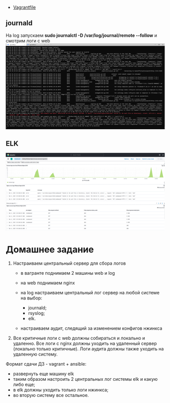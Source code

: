 * [Vagrantfile](https://github.com/maxonchikbk/otus/blob/main/16.Logging/Vagrantfile)

## journald
На log запускаем __sudo journalctl -D /var/log/journal/remote --follow__ и смотрим логи с web
![p+g](journald.png)
## ELK
![p+g](elastic.png)
# Домашнее задание

1. Настраиваем центральный сервер для сбора логов

    * в вагранте поднимаем 2 машины web и log
    * на web поднимаем nginx
    * на log настраиваем центральный лог сервер на любой системе на выбор:
        - journald;
        - rsyslog;
        - elk.

    * настраиваем аудит, следящий за изменением конфигов нжинкса

2. Все критичные логи с web должны собираться и локально и удаленно. Все логи с nginx должны уходить на удаленный сервер (локально только критичные). Логи аудита должны также уходить на удаленную систему.

Формат сдачи ДЗ - vagrant + ansible:
* развернуть еще машину elk
* таким образом настроить 2 центральных лог системы elk и какую либо еще;
* в elk должны уходить только логи нжинкса;
* во вторую систему все остальное.